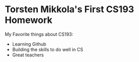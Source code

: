 # Torsten Mikkola's First CS193 Homework
My Favorite things about CS193:
- Learning Github
- Building the skills to do well in CS
- Great teachers
